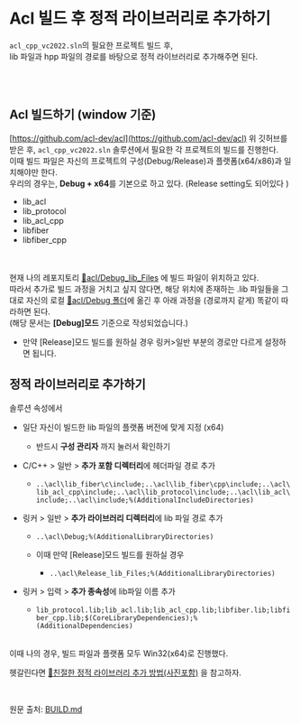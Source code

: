# Acl 빌드 후 정적 라이브러리로 추가하기

`acl_cpp_vc2022.sln`의 필요한 프로젝트 빌드 후, <br>
lib 파일과 hpp 파일의 경로를 바탕으로 정적 라이브러리로 추가해주면 된다. <br><br>

<br>


## Acl 빌드하기 (window 기준)
[https://github.com/acl-dev/acl](https://github.com/acl-dev/acl)
위 깃허브를 받은 후, `acl_cpp_vc2022.sln` 솔루션에서 필요한 각 프로젝트의 빌드를 진행한다. <br>
이때 빌드 파일은 자신의 프로젝트의 구성(Debug/Release)과 플랫폼(x64/x86)과 일치해야만 한다. <br>
우리의 경우는, **Debug + x64**를 기본으로 하고 있다. (Release setting도 되어있다 )<br>

* lib_acl
* lib_protocol
* lib_acl_cpp
* libfiber
* libfiber_cpp

<br><br>
현재 나의 레포지토리 [📁acl/Debug_lib_Files](../acl/Debug_lib_Files) 에 빌드 파일이 위치하고 있다. <br>
따라서 추가로 빌드 과정을 거치고 싶지 않다면, 해당 위치에 존재하는 .lib 파일들을 그대로 자신의 로컬 [📁acl/Debug 폴더](../acl/Debug)에 옮긴 후 아래 과정을 (경로까지 같게) 똑같이 따라하면 된다. <br>
(해당 문서는 **[Debug]모드** 기준으로 작성되었습니다.)
- 만약 [Release]모드 빌드를 원하실 경우 링커>일반 부분의 경로만 다르게 설정하면 됩니다.



## 정적 라이브러리로 추가하기
솔루션 속성에서 
* 일단 자신이 빌드한 lib 파일의 플랫폼 버전에 맞게 지정 (x64)
  + 반드시 **구성 관리자** 까지 눌러서 확인하기

* C/C++ > 일반 > **추가 포함 디렉터리**에 헤더파일 경로 추가
  + `..\acl\lib_fiber\c\include;..\acl\lib_fiber\cpp\include;..\acl\lib_acl_cpp\include;..\acl\lib_protocol\include;..\acl\lib_acl\include;..\acl\include;%(AdditionalIncludeDirectories)`


* 링커 > 일반 > **추가 라이브러리 디렉터리**에 lib 파일 경로 추가
  + `..\acl\Debug;%(AdditionalLibraryDirectories)`
 
  + 이때 만약 [Release]모드 빌드를 원하실 경우
    * `..\acl\Release_lib_Files;%(AdditionalLibraryDirectories)`

* 링커 > 입력 > **추가 종속성**에 lib파일 이름 추가
  + `lib_protocol.lib;lib_acl.lib;lib_acl_cpp.lib;libfiber.lib;libfiber_cpp.lib;$(CoreLibraryDependencies);%(AdditionalDependencies)`


<br>
이때 나의 경우, 빌드 파일과 플랫폼 모두 Win32(x64)로 진행했다. <br>


헷갈린다면 [📄친절한 정적 라이브러리 추가 방법(사진포함)](./HowToAddCPPStaticLibrary.md) 을 참고하자.

<br>

원문 출처: [BUILD.md](https://github.com/acl-dev/acl/blob/master/BUILD.md)
